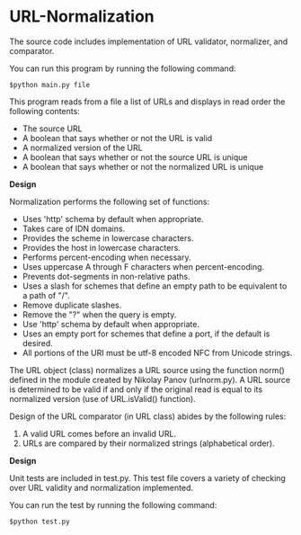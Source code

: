 URL-Normalization
=================

The source code includes implementation of URL validator, normalizer, and comparator.

You can run this program by running the following command:

    $python main.py file

This program reads from a file a list of URLs and displays in read order the following contents:
<ul>
  <li>The source URL</li>
  <li>A boolean that says whether or not the URL is valid</li>
  <li>A normalized version of the URL</li>
  <li>A boolean that says whether or not the source URL is unique</li>
  <li>A boolean that says whether or not the normalized URL is unique</li>
</ul>

<strong>Design</strong>

Normalization performs the following set of functions:
<ul>
  <li>Uses 'http' schema by default when appropriate.</li>
  <li>Takes care of IDN domains.</li>
  <li>Provides the scheme in lowercase characters.</li>
  <li>Provides the host in lowercase characters.</li>
  <li>Performs percent-encoding when necessary.</li>
  <li>Uses uppercase A through F characters when percent-encoding.</li>
  <li>Prevents dot-segments in non-relative paths.</li>
  <li>Uses a slash for schemes that define an empty path to be equivalent to a path of "/".</li>
  <li>Remove duplicate slashes.</li>
  <li>Remove the "?" when the query is empty.</li>
  <li>Use 'http' schema by default when appropriate.</li>
  <li>Uses an empty port for schemes that define a port, if the default is desired.</li>
  <li>All portions of the URI must be utf-8 encoded NFC from Unicode strings.</li>
</ul>

The URL object (class) normalizes a URL source using the function norm() defined in the module created by Nikolay Panov (urlnorm.py). A URL source is determined to be valid if and only if the original read is equal to its normalized version (use of URL.isValid() function).

Design of the URL comparator (in URL class) abides by the following rules:
1. A valid URL comes before an invalid URL. 
2. URLs are compared by their normalized strings (alphabetical order).

<strong>Design</strong>

Unit tests are included in test.py. This test file covers a variety of checking over URL validity and normalization implemented.

You can run the test by running the following command:

    $python test.py
